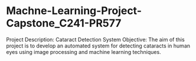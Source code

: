 # Machne-Learning-Project-Capstone_C241-PR577
Project Description: Cataract Detection System  Objective: The aim of this project is to develop an automated system for detecting cataracts in human eyes using image processing and machine learning techniques. 
